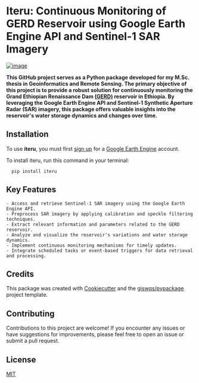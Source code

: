 # Iteru: Continuous Monitoring of GERD Reservoir using Google Earth Engine API and Sentinel-1 SAR Imagery


[![image](https://img.shields.io/pypi/v/iteru.svg)](https://pypi.python.org/pypi/iteru)

**This GitHub project serves as a Python package developed for my M.Sc. thesis in Geoinformatics and Remote Sensing. The primary objective of this project is to provide a robust solution for continuously monitoring the Grand Ethiopian Renaissance Dam [(GERD)](https://en.wikipedia.org/wiki/Grand_Ethiopian_Renaissance_Dam) reservoir in Ethiopia. By leveraging the Google Earth Engine API and Sentinel-1 Synthetic Aperture Radar (SAR) imagery, this package offers valuable insights into the reservoir's water storage dynamics and changes over time.**




## Installation

To use **iteru**, you must first [sign up](https://earthengine.google.com/signup) for a [Google Earth Engine](https://earthengine.google.com/) account.

To install iteru, run this command in your terminal:

```pthon
  pip install iteru
```
   
## Key Features

    - Access and retrieve Sentinel-1 SAR imagery using the Google Earth Engine API.
    - Preprocess SAR imagery by applying calibration and speckle filtering techniques.
    - Extract relevant information and parameters related to the GERD reservoir.
    - Analyze and visualize the reservoir's variations and water storage dynamics.
    - Implement continuous monitoring mechanisms for timely updates.
    - Integrate scheduled tasks or event-based triggers for data retrieval and processing.

## Credits

This package was created with [Cookiecutter](https://github.com/cookiecutter/cookiecutter) and the [giswqs/pypackage](https://github.com/giswqs/pypackage) project template.

## Contributing

Contributions to this project are welcome! If you encounter any issues or have suggestions for improvements, please feel free to open an issue or submit a pull request.

## License

[MIT](https://choosealicense.com/licenses/mit/)
